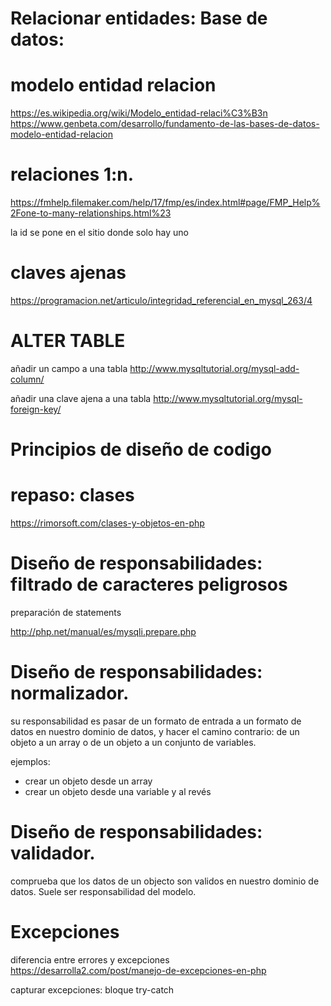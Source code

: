  Relacionar entidades:
Base de datos: 
===
modelo entidad relacion
===
https://es.wikipedia.org/wiki/Modelo_entidad-relaci%C3%B3n
https://www.genbeta.com/desarrollo/fundamento-de-las-bases-de-datos-modelo-entidad-relacion

relaciones 1:n. 
===
https://fmhelp.filemaker.com/help/17/fmp/es/index.html#page/FMP_Help%2Fone-to-many-relationships.html%23

la id se pone en el sitio donde solo hay uno

claves ajenas
===
https://programacion.net/articulo/integridad_referencial_en_mysql_263/4


ALTER TABLE
===
añadir un campo a una tabla
http://www.mysqltutorial.org/mysql-add-column/

añadir una clave ajena a una tabla
http://www.mysqltutorial.org/mysql-foreign-key/


Principios de diseño de codigo
===
repaso: clases
===
https://rimorsoft.com/clases-y-objetos-en-php

Diseño de responsabilidades: filtrado de caracteres peligrosos
===
preparación de statements

http://php.net/manual/es/mysqli.prepare.php

Diseño de responsabilidades: normalizador. 
===
su responsabilidad es pasar de un formato de entrada a un formato de datos en nuestro dominio de datos, y hacer el camino contrario: de un objeto a un array
o de un objeto a un conjunto de variables.

ejemplos: 
* crear un objeto desde un array
* crear un objeto desde una variable
y al revés


Diseño de responsabilidades: validador. 
===
comprueba que los datos de un objecto son validos en nuestro dominio de datos.
Suele ser responsabilidad del modelo.


Excepciones
===
diferencia entre errores y excepciones
https://desarrolla2.com/post/manejo-de-excepciones-en-php

capturar excepciones: bloque try-catch
